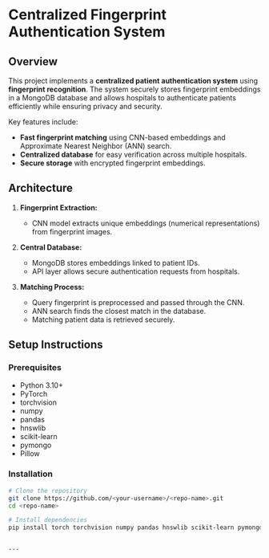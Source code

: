 # Centralized Fingerprint Authentication System

## Overview
This project implements a **centralized patient authentication system** using **fingerprint recognition**. The system securely stores fingerprint embeddings in a MongoDB database and allows hospitals to authenticate patients efficiently while ensuring privacy and security.

Key features include:  
- **Fast fingerprint matching** using CNN-based embeddings and Approximate Nearest Neighbor (ANN) search.  
- **Centralized database** for easy verification across multiple hospitals.  
- **Secure storage** with encrypted fingerprint embeddings.  

## Architecture
1. **Fingerprint Extraction:**  
   - CNN model extracts unique embeddings (numerical representations) from fingerprint images.  

2. **Central Database:**  
   - MongoDB stores embeddings linked to patient IDs.  
   - API layer allows secure authentication requests from hospitals.  

3. **Matching Process:**  
   - Query fingerprint is preprocessed and passed through the CNN.  
   - ANN search finds the closest match in the database.  
   - Matching patient data is retrieved securely.  

## Setup Instructions

### Prerequisites
- Python 3.10+
- PyTorch
- torchvision
- numpy
- pandas
- hnswlib
- scikit-learn
- pymongo
- Pillow

### Installation
```bash
# Clone the repository
git clone https://github.com/<your-username>/<repo-name>.git
cd <repo-name>

# Install dependencies
pip install torch torchvision numpy pandas hnswlib scikit-learn pymongo Pillow


---



